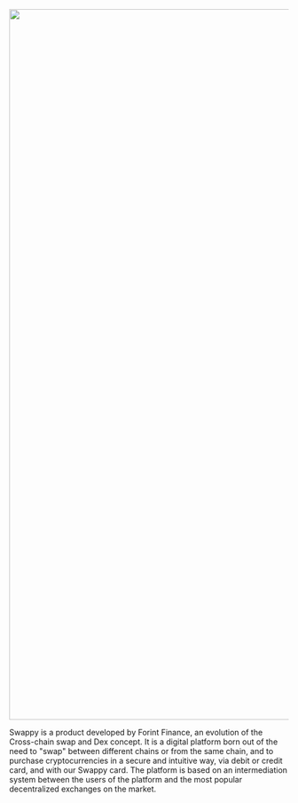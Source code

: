 <img src="https://i.postimg.cc/NMqJpYws/Tavola-vuota-1.png" width="1280"/>

Swappy is a product developed by Forint Finance, an evolution of the Cross-chain swap and Dex concept. It is a digital platform born out of the need to "swap" between different chains or from the same chain, and to purchase cryptocurrencies in a secure and intuitive way, via debit or credit card, and with our Swappy card. The platform is based on an intermediation system between the users of the platform and the most popular decentralized exchanges on the market.
